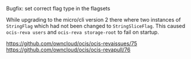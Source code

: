 Bugfix: set correct flag type in the flagsets

While upgrading to the micro/cli version 2 there where two instances of `StringFlag`
which had not been changed to `StringSliceFlag`.
This caused `ocis-reva users` and `ocis-reva storage-root` to fail on startup.

<https://github.com/owncloud/ocis/ocis-revaissues/75>
<https://github.com/owncloud/ocis/ocis-revapull/76>
